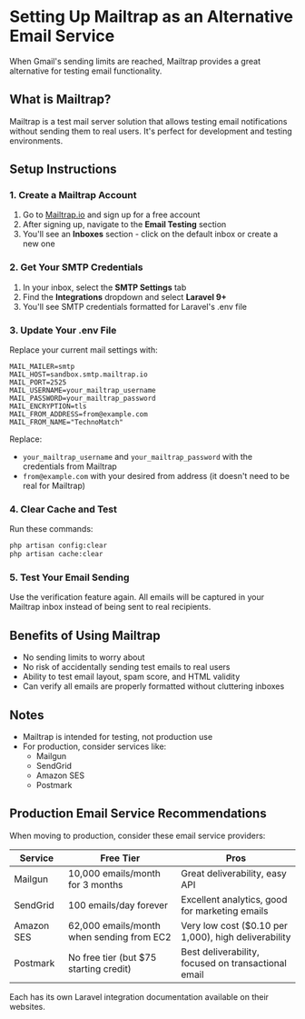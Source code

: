 # Setting Up Mailtrap as an Alternative Email Service

When Gmail's sending limits are reached, Mailtrap provides a great alternative for testing email functionality.

## What is Mailtrap?
Mailtrap is a test mail server solution that allows testing email notifications without sending them to real users. It's perfect for development and testing environments.

## Setup Instructions

### 1. Create a Mailtrap Account
1. Go to [Mailtrap.io](https://mailtrap.io/) and sign up for a free account
2. After signing up, navigate to the **Email Testing** section
3. You'll see an **Inboxes** section - click on the default inbox or create a new one

### 2. Get Your SMTP Credentials
1. In your inbox, select the **SMTP Settings** tab
2. Find the **Integrations** dropdown and select **Laravel 9+**
3. You'll see SMTP credentials formatted for Laravel's .env file

### 3. Update Your .env File
Replace your current mail settings with:

```
MAIL_MAILER=smtp
MAIL_HOST=sandbox.smtp.mailtrap.io
MAIL_PORT=2525
MAIL_USERNAME=your_mailtrap_username
MAIL_PASSWORD=your_mailtrap_password
MAIL_ENCRYPTION=tls
MAIL_FROM_ADDRESS=from@example.com
MAIL_FROM_NAME="TechnoMatch"
```

Replace:
- `your_mailtrap_username` and `your_mailtrap_password` with the credentials from Mailtrap
- `from@example.com` with your desired from address (it doesn't need to be real for Mailtrap)

### 4. Clear Cache and Test
Run these commands:
```bash
php artisan config:clear
php artisan cache:clear
```

### 5. Test Your Email Sending
Use the verification feature again. All emails will be captured in your Mailtrap inbox instead of being sent to real recipients.

## Benefits of Using Mailtrap
- No sending limits to worry about
- No risk of accidentally sending test emails to real users
- Ability to test email layout, spam score, and HTML validity
- Can verify all emails are properly formatted without cluttering inboxes

## Notes
- Mailtrap is intended for testing, not production use
- For production, consider services like:
  - Mailgun
  - SendGrid
  - Amazon SES
  - Postmark

## Production Email Service Recommendations
When moving to production, consider these email service providers:

| Service | Free Tier | Pros |
|---------|-----------|------|
| Mailgun | 10,000 emails/month for 3 months | Great deliverability, easy API |
| SendGrid | 100 emails/day forever | Excellent analytics, good for marketing emails |
| Amazon SES | 62,000 emails/month when sending from EC2 | Very low cost ($0.10 per 1,000), high deliverability |
| Postmark | No free tier (but $75 starting credit) | Best deliverability, focused on transactional email |

Each has its own Laravel integration documentation available on their websites. 